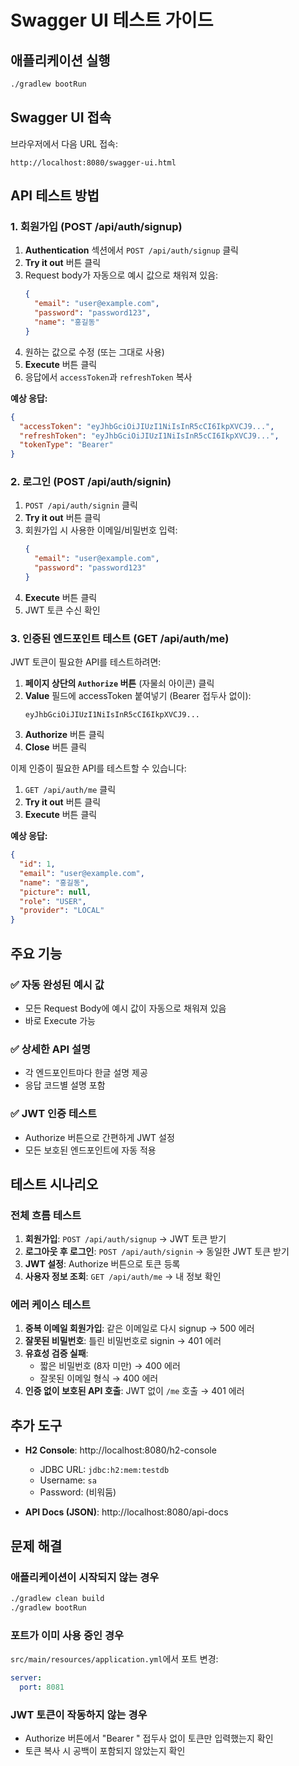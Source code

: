 # Swagger UI 테스트 가이드

## 애플리케이션 실행

```bash
./gradlew bootRun
```

## Swagger UI 접속

브라우저에서 다음 URL 접속:
```
http://localhost:8080/swagger-ui.html
```

## API 테스트 방법

### 1. 회원가입 (POST /api/auth/signup)

1. **Authentication** 섹션에서 `POST /api/auth/signup` 클릭
2. **Try it out** 버튼 클릭
3. Request body가 자동으로 예시 값으로 채워져 있음:
   ```json
   {
     "email": "user@example.com",
     "password": "password123",
     "name": "홍길동"
   }
   ```
4. 원하는 값으로 수정 (또는 그대로 사용)
5. **Execute** 버튼 클릭
6. 응답에서 `accessToken`과 `refreshToken` 복사

**예상 응답:**
```json
{
  "accessToken": "eyJhbGciOiJIUzI1NiIsInR5cCI6IkpXVCJ9...",
  "refreshToken": "eyJhbGciOiJIUzI1NiIsInR5cCI6IkpXVCJ9...",
  "tokenType": "Bearer"
}
```

### 2. 로그인 (POST /api/auth/signin)

1. `POST /api/auth/signin` 클릭
2. **Try it out** 버튼 클릭
3. 회원가입 시 사용한 이메일/비밀번호 입력:
   ```json
   {
     "email": "user@example.com",
     "password": "password123"
   }
   ```
4. **Execute** 버튼 클릭
5. JWT 토큰 수신 확인

### 3. 인증된 엔드포인트 테스트 (GET /api/auth/me)

JWT 토큰이 필요한 API를 테스트하려면:

1. **페이지 상단의 `Authorize` 버튼** (자물쇠 아이콘) 클릭
2. **Value** 필드에 accessToken 붙여넣기 (Bearer 접두사 없이):
   ```
   eyJhbGciOiJIUzI1NiIsInR5cCI6IkpXVCJ9...
   ```
3. **Authorize** 버튼 클릭
4. **Close** 버튼 클릭

이제 인증이 필요한 API를 테스트할 수 있습니다:

1. `GET /api/auth/me` 클릭
2. **Try it out** 버튼 클릭
3. **Execute** 버튼 클릭

**예상 응답:**
```json
{
  "id": 1,
  "email": "user@example.com",
  "name": "홍길동",
  "picture": null,
  "role": "USER",
  "provider": "LOCAL"
}
```

## 주요 기능

### ✅ 자동 완성된 예시 값
- 모든 Request Body에 예시 값이 자동으로 채워져 있음
- 바로 Execute 가능

### ✅ 상세한 API 설명
- 각 엔드포인트마다 한글 설명 제공
- 응답 코드별 설명 포함

### ✅ JWT 인증 테스트
- Authorize 버튼으로 간편하게 JWT 설정
- 모든 보호된 엔드포인트에 자동 적용

## 테스트 시나리오

### 전체 흐름 테스트

1. **회원가입**: `POST /api/auth/signup` → JWT 토큰 받기
2. **로그아웃 후 로그인**: `POST /api/auth/signin` → 동일한 JWT 토큰 받기
3. **JWT 설정**: Authorize 버튼으로 토큰 등록
4. **사용자 정보 조회**: `GET /api/auth/me` → 내 정보 확인

### 에러 케이스 테스트

1. **중복 이메일 회원가입**: 같은 이메일로 다시 signup → 500 에러
2. **잘못된 비밀번호**: 틀린 비밀번호로 signin → 401 에러
3. **유효성 검증 실패**:
   - 짧은 비밀번호 (8자 미만) → 400 에러
   - 잘못된 이메일 형식 → 400 에러
4. **인증 없이 보호된 API 호출**: JWT 없이 `/me` 호출 → 401 에러

## 추가 도구

- **H2 Console**: http://localhost:8080/h2-console
  - JDBC URL: `jdbc:h2:mem:testdb`
  - Username: `sa`
  - Password: (비워둠)

- **API Docs (JSON)**: http://localhost:8080/api-docs

## 문제 해결

### 애플리케이션이 시작되지 않는 경우
```bash
./gradlew clean build
./gradlew bootRun
```

### 포트가 이미 사용 중인 경우
`src/main/resources/application.yml`에서 포트 변경:
```yaml
server:
  port: 8081
```

### JWT 토큰이 작동하지 않는 경우
- Authorize 버튼에서 "Bearer " 접두사 없이 토큰만 입력했는지 확인
- 토큰 복사 시 공백이 포함되지 않았는지 확인
